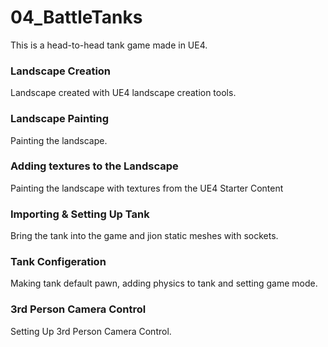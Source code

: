 # 04_BattleTanks
This is a head-to-head tank game made in UE4.

### Landscape Creation ###
Landscape created with UE4 landscape creation tools.
### Landscape Painting ###
Painting the landscape.
### Adding textures to the Landscape ###
Painting the landscape with textures from the UE4 Starter Content
### Importing & Setting Up Tank ###
Bring the tank into the game and jion static meshes with sockets.
### Tank Configeration ###
Making tank default pawn, adding physics to tank and setting game mode. 
### 3rd Person Camera Control ###
Setting Up 3rd Person Camera Control.

